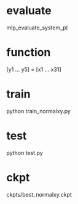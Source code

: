 # evaluate
mlp_evaluate_system_pl

# function
[y1 ... y5] = [x1 ... x31]

# train
python train_normalxy.py

# test
python test.py

# ckpt
ckpts/best_normalxy.ckpt

